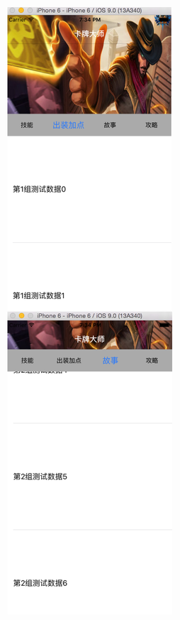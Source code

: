 
![image](https://github.com/g535879/Media/blob/master/屏幕快照%202015-11-16%20下午7.34.04.png)
![image](https://github.com/g535879/Media/blob/master/屏幕快照%202015-11-16%20下午7.34.19.png)
